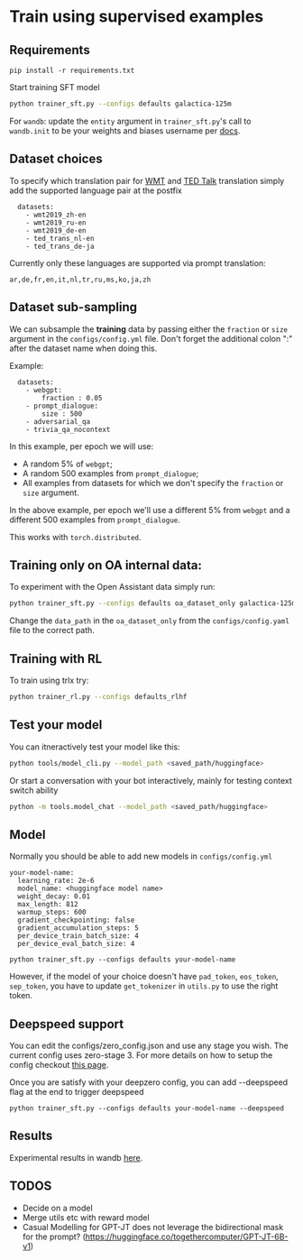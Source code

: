 # Train using supervised examples

## Requirements

`pip install -r requirements.txt`

Start training SFT model

```bash
python trainer_sft.py --configs defaults galactica-125m
```

For `wandb`: update the `entity` argument in `trainer_sft.py`'s call to
`wandb.init` to be your weights and biases username per
[docs](https://docs.wandb.ai/ref/python/init).

## Dataset choices

To specify which translation pair for
[WMT](https://huggingface.co/datasets/wmt19) and
[TED Talk](https://huggingface.co/datasets/ted_talks_iwslt) translation simply
add the supported language pair at the postfix

```
  datasets:
    - wmt2019_zh-en
    - wmt2019_ru-en
    - wmt2019_de-en
    - ted_trans_nl-en
    - ted_trans_de-ja
```

Currently only these languages are supported via prompt translation:

```
ar,de,fr,en,it,nl,tr,ru,ms,ko,ja,zh
```

## Dataset sub-sampling

We can subsample the **training** data by passing either the `fraction` or
`size` argument in the `configs/config.yml` file. Don't forget the additional
colon ":" after the dataset name when doing this.

Example:

```
  datasets:
    - webgpt:
        fraction : 0.05
    - prompt_dialogue:
        size : 500
    - adversarial_qa
    - trivia_qa_nocontext
```

In this example, per epoch we will use:

- A random 5% of `webgpt`;
- A random 500 examples from `prompt_dialogue`;
- All examples from datasets for which we don't specify the `fraction` or `size`
  argument.

In the above example, per epoch we'll use a different 5% from `webgpt` and a
different 500 examples from `prompt_dialogue`.

This works with `torch.distributed`.

## Training only on OA internal data:

To experiment with the Open Assistant data simply run:

```bash
python trainer_sft.py --configs defaults oa_dataset_only galactica-125m
```

Change the `data_path` in the `oa_dataset_only` from the `configs/config.yaml`
file to the correct path.

## Training with RL

To train using trlx try:

```bash
python trainer_rl.py --configs defaults_rlhf
```

## Test your model

You can itneractively test your model like this:

```bash
python tools/model_cli.py --model_path <saved_path/huggingface>
```

Or start a conversation with your bot interactively, mainly for testing context
switch ability

```bash
python -m tools.model_chat --model_path <saved_path/huggingface>
```

## Model

Normally you should be able to add new models in `configs/config.yml`

```
your-model-name:
  learning_rate: 2e-6
  model_name: <huggingface model name>
  weight_decay: 0.01
  max_length: 812
  warmup_steps: 600
  gradient_checkpointing: false
  gradient_accumulation_steps: 5
  per_device_train_batch_size: 4
  per_device_eval_batch_size: 4
```

```
python trainer_sft.py --configs defaults your-model-name
```

However, if the model of your choice doesn't have `pad_token`, `eos_token`,
`sep_token`, you have to update `get_tokenizer` in `utils.py` to use the right
token.

## Deepspeed support

You can edit the configs/zero_config.json and use any stage you wish. The
current config uses zero-stage 3. For more details on how to setup the config
checkout [this page](https://www.deepspeed.ai/tutorials/zero/).

Once you are satisfy with your deepzero config, you can add --deepspeed flag at
the end to trigger deepspeed

```
python trainer_sft.py --configs defaults your-model-name --deepspeed
```

## Results

Experimental results in wandb
[here](https://wandb.ai/sanagnos/supervised-finetuning?workspace=user-sanagnos).

## TODOS

- Decide on a model
- Merge utils etc with reward model
- Casual Modelling for GPT-JT does not leverage the bidirectional mask for the
  prompt? (https://huggingface.co/togethercomputer/GPT-JT-6B-v1)
